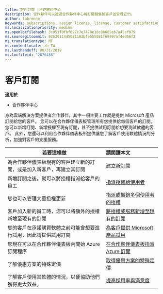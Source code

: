 ```yaml
---
title: 客戶訂閱 |合作夥伴中心
description: 合作夥伴可以透過合作夥伴中心將訂閱銷售給客戶並管理它們。
author: labrenne
Keywords: subscriptions, assign license, license, customer satisfaction, Azure subscriptions
ms.localizationpriority: medium
ms.openlocfilehash: 3c051f0fbf627c7e7478e18c0b685eb7a45cf879
ms.sourcegitcommit: 92629114d5081103bfe555081f69997af4ed56f2
ms.translationtype: MT
ms.contentlocale: zh-TW
ms.lasthandoff: 08/31/2018
ms.locfileid: "2876488"
---
```

# <a name="customer-subscriptions"></a>客戶訂閱

**適用於**

-  合作夥伴中心

身為雲端解決方案提供者合作夥伴，其中一項主要工作就是提供 Microsoft 產品訂閱給您的客戶。 您可以在合作夥伴儀表板管理所有您提供給每個客戶的訂閱。 您可以新增訂閱、新增授權至現有訂閱，甚至提供試用訂閱給想要測試軟體的客戶。 此外，您還可以利用合作夥伴儀表板所提供讓您了解客戶使用軟體情況的分析，加強對客戶的支援服務。

|**若要這樣做**   |**請閱讀本文**   |
|----------------------|:----------------------|
|為合作夥伴儀表板現有的客戶建立新的訂閱，或是加入新客戶，再建立其訂閱|[建立新訂閱](create-a-new-subscription.md)|
|新增訂閱之後，就可以將授權指派給客戶的員工  |[指派授權給使用者](assign-licenses-to-users.md)|
|您也可以管理大量授權更新   |[指派或撤銷多個使用者的授權](bulk-license-provisioning-for-multiple-users.md)|
|客戶加入新的員工時，您可以將額外的授權新增至現有的訂閱   |[將授權或服務新增至現有的訂閱](add-licenses-or-services-to-an-existing-subscription.md)|
|您的客戶在承諾購買軟體之前可能會想要進行試用，因此請提供試用訂閱    |[為客戶提供 Microsoft 產品試用](offer-your-customers-trials-of-microsoft-products.md)|
|您現在可以在合作夥伴儀表板內開始 Azure 訂閱程序   |[在合作夥伴儀表板指派 Azure 訂閱](assign-azure-subscriptions.md)|
|了解優惠方案的特殊定價   |[取得優惠方案的特殊定價](get-special-pricing-for-offers.md)|
|了解客戶使用其軟體的情況，以便協助他們獲得更大效益。   | [提高採用率與滿意度](increasing-adoption-and-satisfaction.md)   | 

































 

 



